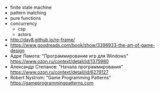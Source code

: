 * finite state machine
* pattern matching
* pure functions
* concurrency
  * csp
  * actors
* http://day8.github.io/re-frame/
* https://www.goodreads.com/book/show/3396933-the-art-of-game-design
* Адре Ламота: "Программирование игр для Windows" https://www.ozon.ru/context/detail/id/1375980
* Александр Степанов: "Начала программирования" https://www.ozon.ru/context/detail/id/6279127
* Robert Nystrom: "Game Programming Patterns" https://gameprogrammingpatterns.com
